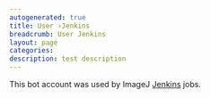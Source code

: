 ```yaml
---
autogenerated: true
title: User ›Jenkins
breadcrumb: User Jenkins
layout: page
categories: 
description: test description
---
```


This bot account was used by ImageJ [Jenkins](Jenkins) jobs.
